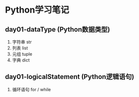 # Python学习笔记

## day01-**dataType** (Python数据类型)

1. 字符串 str
2. 列表 list
3. 元组 tuple
4. 字典 dict

## day01-**logicalStatement** (Python逻辑语句)

1. 循环语句 for / while